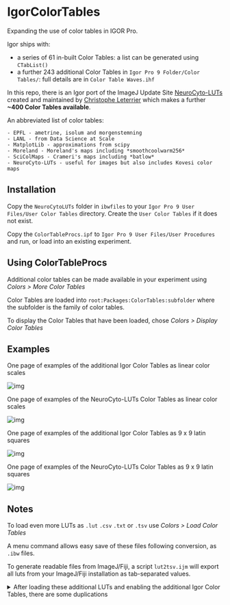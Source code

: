 # IgorColorTables

Expanding the use of color tables in IGOR Pro.

Igor ships with:

- a series of 61 in-built Color Tables: a list can be generated using `CTabList()`
- a further 243 additional Color Tables in `Igor Pro 9 Folder/Color Tables/`: full details are in `Color Table Waves.ihf`

In this repo, there is an Igor port of the ImageJ Update Site [NeuroCyto-LUTs](https://sites.imagej.net/NeuroCyto-LUTs/) created and maintained by [Christophe Leterrier](https://github.com/cleterrier) which makes a further **~400 Color Tables available**.

An abbreviated list of color tables:

	- EPFL - ametrine, isolum and morgenstemning
	- LANL - from Data Science at Scale
	- MatplotLib - approximations from scipy
	- Moreland - Moreland's maps including *smoothcoolwarm256*
	- SciColMaps - Crameri's maps including *batlow*
	- NeuroCyto-LUTs - useful for images but also includes Kovesi color maps

## Installation

Copy the `NeuroCytoLUTs` folder in `ibwfiles` to your `Igor Pro 9 User Files/User Color Tables` directory.
Create the `User Color Tables` if it does not exist.

Copy the `ColorTableProcs.ipf` to `Igor Pro 9 User Files/User Procedures` and run, or load into an existing experiment.

## Using ColorTableProcs

Additional color tables can be made available in your experiment using *Colors > More Color Tables*

Color Tables are loaded into `root:Packages:ColorTables:subfolder` where the subfolder is the family of color tables.

To display the Color Tables that have been loaded, chose *Colors > Display Color Tables*

## Examples

One page of examples of the additional Igor Color Tables as linear color scales

![img](img/allLinearCTs1.png?raw=true "image")

One page of examples of the NeuroCyto-LUTs Color Tables as linear color scales

![img](img/allLinearCTs2.png?raw=true "image")

One page of examples of the additional Igor Color Tables as 9 x 9 latin squares

![img](img/allLSCTs1.png?raw=true "image")

One page of examples of the NeuroCyto-LUTs Color Tables as 9 x 9 latin squares

![img](img/allLSCTs2.png?raw=true "image")

## Notes

To load even more LUTs as `.lut` `.csv` `.txt` or `.tsv` use *Colors > Load Color Tables*

A menu command allows easy save of these files following conversion, as `.ibw` files.

To generate readable files from ImageJ/Fiji, a script `lut2tsv.ijm` will export all luts from your ImageJ/Fiji installation as tab-separated values.

<details>
	<summary>After loading these additional LUTs and enabling the additional Igor Color Tables, there are some duplications</summary>

```
NeuroCytoLUTs:CET_C5  matches  NeuroCytoLUTs:C3_cyclic_grey_15_85_c0_n256
  NeuroCytoLUTs:CET_C5s  matches  NeuroCytoLUTs:C3_cyclic_grey_15_85_c0_n256_s25
  NeuroCytoLUTs:CET_C2  matches  NeuroCytoLUTs:C3_cyclic_mygbm_30_95_c78_n256
  NeuroCytoLUTs:CET_C2s  matches  NeuroCytoLUTs:C3_cyclic_mygbm_30_95_c78_n256_s25
  NeuroCytoLUTs:CET_CBTC2  matches  NeuroCytoLUTs:C3_cyclic_tritanopic_wrwc_70_100_c20_n256
  NeuroCytoLUTs:CET_D6  matches  NeuroCytoLUTs:C3_diverging_bky_60_10_c30_n256
  NeuroCytoLUTs:CET_D13  matches  NeuroCytoLUTs:C3_diverging_bwg_20_95_c41_n256
  NeuroCytoLUTs:CET_D1A  matches  NeuroCytoLUTs:C3_diverging_bwr_20_95_c54_n256
  NeuroCytoLUTs:CET_D1  matches  NeuroCytoLUTs:C3_diverging_bwr_40_95_c42_n256
  NeuroCytoLUTs:CET_D9  matches  NeuroCytoLUTs:C3_diverging_bwr_55_98_c37_n256
  NeuroCytoLUTs:CET_D10  matches  NeuroCytoLUTs:C3_diverging_cwm_80_100_c22_n256
  NeuroCytoLUTs:CET_D3  matches  NeuroCytoLUTs:C3_diverging_gwr_55_95_c38_n256
  NeuroCytoLUTs:CET_D12  matches  NeuroCytoLUTs:C3_diverging_isoluminant_cjm_75_c23_n256
  NeuroCytoLUTs:CET_D11  matches  NeuroCytoLUTs:C3_diverging_isoluminant_cjo_70_c25_n256
  NeuroCytoLUTs:CET_D7  matches  NeuroCytoLUTs:C3_diverging_linear_bjy_30_90_c45_n256
  NeuroCytoLUTs:CET_CBTD1  matches  NeuroCytoLUTs:C3_diverging_tritanopic_cwr_75_98_c20_n256
  NeuroCytoLUTs:CET_I1  matches  NeuroCytoLUTs:C3_isoluminant_cgo_70_c39_n256
  NeuroCytoLUTs:CET_I2  matches  NeuroCytoLUTs:C3_isoluminant_cgo_80_c38_n256
  NeuroCytoLUTs:CET_I3  matches  NeuroCytoLUTs:C3_isoluminant_cm_70_c39_n256
  NeuroCytoLUTs:CET_L9  matches  NeuroCytoLUTs:C3_linear_bgyw_20_98_c66_n256
  NeuroCytoLUTs:CET_L12  matches  NeuroCytoLUTs:C3_linear_blue_95_50_c20_n256
  NeuroCytoLUTs:CET_L7  matches  NeuroCytoLUTs:C3_linear_bmw_5_95_c86_n256
  NeuroCytoLUTs:CET_L8  matches  NeuroCytoLUTs:C3_linear_bmy_10_95_c71_n256
  NeuroCytoLUTs:CET_L11  matches  NeuroCytoLUTs:C3_linear_gow_65_90_c35_n256
  NeuroCytoLUTs:CET_L1  matches  NeuroCytoLUTs:C3_linear_grey_0_100_c0_n256
  NeuroCytoLUTs:CET_L16  matches  NeuroCytoLUTs:C3_linear_kbgyw_5_98_c62_n256
  NeuroCytoLUTs:CET_L5  matches  NeuroCytoLUTs:C3_linear_kgy_5_95_c69_n256
  NeuroCytoLUTs:CET_L4  matches  NeuroCytoLUTs:C3_linear_kry_0_97_c73_n256
  NeuroCytoLUTs:CET_CBL1  matches  NeuroCytoLUTs:C3_linear_protanopic_deuteranopic_kbjyw_5_95_c25_n256
  NeuroCytoLUTs:CET_CBL2  matches  NeuroCytoLUTs:C3_linear_protanopic_deuteranopic_kbw_5_98_c40_n256
  NeuroCytoLUTs:CET_L15  matches  NeuroCytoLUTs:C3_linear_ternary_blue_0_44_c57_n256
  NeuroCytoLUTs:CET_L14  matches  NeuroCytoLUTs:C3_linear_ternary_green_0_46_c42_n256
  NeuroCytoLUTs:CET_L13  matches  NeuroCytoLUTs:C3_linear_ternary_red_0_50_c52_n256
  NeuroCytoLUTs:CET_CBTL2  matches  NeuroCytoLUTs:C3_linear_tritanopic_krjcw_5_95_c24_n256
  NeuroCytoLUTs:CET_L19  matches  NeuroCytoLUTs:C3_linear_wcmr_100_45_c42_n256
  NeuroCytoLUTs:CET_L18  matches  NeuroCytoLUTs:C3_linear_wyor_100_45_c55_n256
  NeuroCytoLUTs:CET_R1  matches  NeuroCytoLUTs:C3_rainbow_bgyrm_35_85_c69_n256
  NeuroCytoLUTs:CET_R2  matches  NeuroCytoLUTs:C3_rainbow_bgyr_35_85_c72_n256

```
</details>